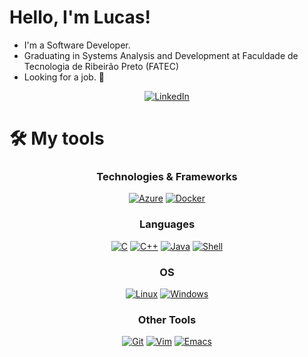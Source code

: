 
# Hello, I'm Lucas!

- I'm a Software Developer.
- Graduating in Systems Analysis and Development at Faculdade de Tecnologia de Ribeirão Preto (FATEC)
- Looking for a job. 👀

<div align="center">
  
<a href="https://www.linkedin.com/in/lucas-souza-nomi/">![LinkedIn](https://img.shields.io/badge/linkedin-black?style=for-the-badge&logo=linkedin&logoColor=white)</a>

</div>

# 🛠 My tools

<div align="center">
  
  ### Technologies & Frameworks
  <a href="https://github.com/LucasNomi">![Azure](https://img.shields.io/badge/azure-black?style=for-the-badge&logo=microsoftazure&logoColor=white)</a>
  <a href="https://github.com/LucasNomi">![Docker](https://img.shields.io/badge/docker-black?style=for-the-badge&logo=docker&logoColor=white)</a>

  ### Languages
  <a href="https://github.com/LucasNomi">![C](https://img.shields.io/badge/c-black?style=for-the-badge&logo=c&logoColor=white)</a>
  <a href="https://github.com/LucasNomi">![C++](https://img.shields.io/badge/c++-black?style=for-the-badge&logo=cplusplus&logoColor=white)</a>
  <a href="https://github.com/LucasNomi">![Java](https://img.shields.io/badge/java-black?style=for-the-badge&logo=openjdk&logoColor=white)</a>
  <a href="https://github.com/LucasNomi">![Shell](https://img.shields.io/badge/shell%20script-black?style=for-the-badge&logo=gnu-bash&logoColor=white)</a>

  ### OS
  <a href="https://github.com/LucasNomi">![Linux](https://img.shields.io/badge/linux-black?style=for-the-badge&logo=linux&logoColor=white)</a>
  <a href="https://github.com/LucasNomi">![Windows](https://img.shields.io/badge/windows-black?style=for-the-badge&logo=windows&logoColor=white)</a>

  ### Other Tools
  <a href="https://github.com/LucasNomi">![Git](https://img.shields.io/badge/git-black?style=for-the-badge&logo=git&logoColor=white)</a>
  <a href="https://github.com/LucasNomi">![Vim](https://img.shields.io/badge/vim-black?style=for-the-badge&logo=vim&logoColor=white)</a>
  <a href="https://github.com/LucasNomi">![Emacs](https://img.shields.io/badge/emacs-black?style=for-the-badge&logo=gnu-emacs&logoColor=white)</a>

</div>

